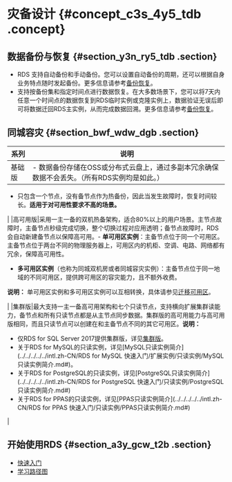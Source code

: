 # 灾备设计 {#concept_c3s_4y5_tdb .concept}

## 数据备份与恢复 {#section_y3n_ry5_tdb .section}

-   RDS 支持自动备份和手动备份。您可以设置自动备份的周期，还可以根据自身业务特点随时发起备份。更多信息请参考[备份恢复](https://www.alibabacloud.com/help/doc-detail/53622.htm)。
-   支持按备份集和指定时间点进行数据恢复。在大多数场景下，您可以将7天内任意一个时间点的数据恢复到RDS临时实例或克隆实例上，数据验证无误后即可将数据迁回RDS主实例，从而完成数据回溯。更多信息请参考[备份恢复](https://www.alibabacloud.com/help/doc-detail/53622.htm)。

## 同城容灾 {#section_bwf_wdw_dgb .section}

|系列|说明|
|--|--|
|基础版| -   数据备份存储在OSS或分布式云盘上，通过多副本冗余确保数据不会丢失。（所有RDS实例均是如此。）
-   只包含一个节点，没有备节点作为热备份，因此当发生故障时，恢复时间较长。**适用于对可用性要求不高的场景。**

 |
|高可用版|采用一主一备的双机热备架构，适合80%以上的用户场景。主节点故障时，主备节点秒级完成切换，整个切换过程对应用透明；备节点故障时，RDS会自动新建备节点以保障高可用。-   **单可用区实例**：主备节点位于同一个可用区。主备节点位于两台不同的物理服务器上，可用区内的机柜、空调、电路、网络都有冗余，保障高可用性。
-   **多可用区实例**（也称为同城双机房或者同城容灾实例）：主备节点位于同一地域的不同可用区，提供跨可用区的容灾能力，且不额外收费。

**说明：** 单可用区实例和多可用区实例可以互相转换，具体请参见[迁移可用区](../../../../../intl.zh-CN/用户指南/实例管理/迁移可用区.md)。

|
|集群版|最大支持一主一备高可用架构和七个只读节点，支持横向扩展集群读能力，备节点和所有只读节点都是从主节点同步数据。集群版的高可用能力与高可用版相同，而且只读节点可以创建在和主备节点不同的其它可用区。**说明：** 

-   仅RDS for SQL Server 2017提供集群版，详见[集群版](intl.zh-CN/云数据库RDS简介/产品系列/集群版.md)。
-   关于RDS for MySQL的只读实例，详见[MySQL只读实例简介](../../../../../intl.zh-CN/RDS for MySQL 快速入门/扩展实例/只读实例/MySQL只读实例简介.md#)。
-   关于RDS for PostgreSQL的只读实例，详见[PostgreSQL只读实例简介](../../../../../intl.zh-CN/RDS for PostgreSQL 快速入门/只读实例/PostgreSQL只读实例简介.md#)
-   关于RDS for PPAS的只读实例，详见[PPAS只读实例简介](../../../../../intl.zh-CN/RDS for PPAS 快速入门/只读实例/PPAS只读实例简介.md#)

|

## 开始使用RDS {#section_a3y_gcw_t2b .section}

-   [快速入门](../../../../../intl.zh-CN/用户指南/快速入门.md)
-   [学习路径图](https://www.alibabacloud.com/getting-started/learningpath/rds)

